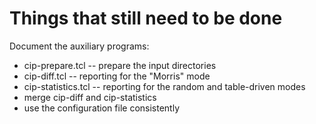 # Things that still need to be done

Document the auxiliary programs:

* cip-prepare.tcl -- prepare the input directories
* cip-diff.tcl -- reporting for the "Morris" mode
* cip-statistics.tcl -- reporting for the random and table-driven modes
* merge cip-diff and cip-statistics
* use the configuration file consistently
